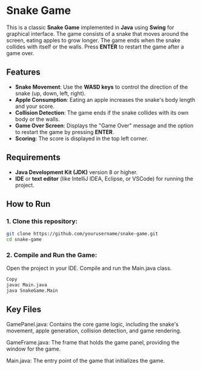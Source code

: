 # Snake Game

This is a classic **Snake Game** implemented in **Java** using **Swing** for graphical interface. The game consists of a snake that moves around the screen, eating apples to grow longer. The game ends when the snake collides with itself or the walls. Press **ENTER** to restart the game after a game over.

## Features

- **Snake Movement**: Use the **WASD keys** to control the direction of the snake (up, down, left, right).
- **Apple Consumption**: Eating an apple increases the snake's body length and your score.
- **Collision Detection**: The game ends if the snake collides with its own body or the walls.
- **Game Over Screen**: Displays the "Game Over" message and the option to restart the game by pressing **ENTER**.
- **Scoring**: The score is displayed in the top left corner.

## Requirements

- **Java Development Kit (JDK)** version 8 or higher.
- **IDE** or **text editor** (like IntelliJ IDEA, Eclipse, or VSCode) for running the project.

## How to Run

### 1. **Clone this repository:**

```bash
git clone https://github.com/yourusername/snake-game.git
cd snake-game
```

### 2. Compile and Run the Game:
Open the project in your IDE.
Compile and run the Main.java class.

```bash
Copy
javac Main.java
java SnakeGame.Main
```

## Key Files
GamePanel.java: Contains the core game logic, including the snake's movement, apple generation, collision detection, and game rendering.

GameFrame.java: The frame that holds the game panel, providing the window for the game.

Main.java: The entry point of the game that initializes the game.
